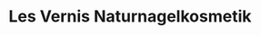 ---
title: "Les Vernis Naturnagelkosmetik"
url: /stuttgart/les-vernis-naturnagelkosmetik/
shop: Kosmetik
---